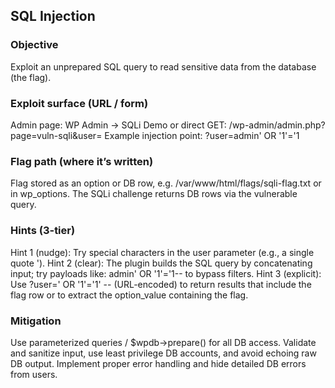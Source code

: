 ## SQL Injection

### Objective
Exploit an unprepared SQL query to read sensitive data from the database (the flag).

### Exploit surface (URL / form)
Admin page: WP Admin → SQLi Demo or direct GET: /wp-admin/admin.php?page=vuln-sqli&user=<username>
Example injection point: ?user=admin' OR '1'='1

### Flag path (where it’s written)
Flag stored as an option or DB row, e.g. /var/www/html/flags/sqli-flag.txt or in wp_options. The SQLi challenge returns DB rows via the vulnerable query.

### Hints (3-tier)

Hint 1 (nudge): Try special characters in the user parameter (e.g., a single quote ').
Hint 2 (clear): The plugin builds the SQL query by concatenating input; try payloads like: admin' OR '1'='1-- to bypass filters.
Hint 3 (explicit): Use ?user=' OR '1'='1' -- (URL-encoded) to return results that include the flag row or to extract the option_value containing the flag.

### Mitigation

Use parameterized queries / $wpdb->prepare() for all DB access.
Validate and sanitize input, use least privilege DB accounts, and avoid echoing raw DB output.
Implement proper error handling and hide detailed DB errors from users.
